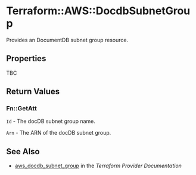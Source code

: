 # Terraform::AWS::DocdbSubnetGroup

Provides an DocumentDB subnet group resource.

## Properties

TBC

## Return Values

### Fn::GetAtt

`Id` - The docDB subnet group name.

`Arn` - The ARN of the docDB subnet group.

## See Also

* [aws_docdb_subnet_group](https://www.terraform.io/docs/providers/aws/r/docdb_subnet_group.html) in the _Terraform Provider Documentation_